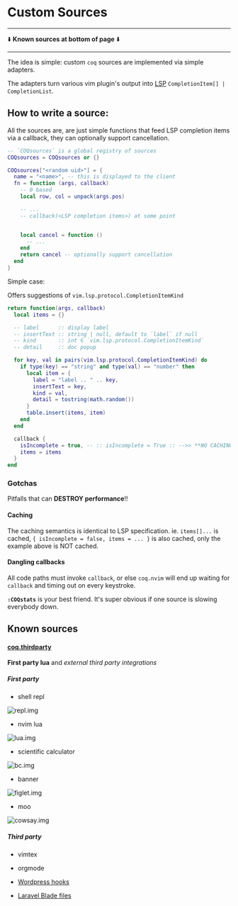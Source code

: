 # Custom Sources

---

⬇️ **Known sources at bottom of page** ⬇️

---

The idea is simple: custom `coq` sources are implemented via simple adapters.

The adapters turn various vim plugin's output into [LSP](https://microsoft.github.io/language-server-protocol/specification) `CompletionItem[] | CompletionList`.

## How to write a source:

All the sources are, are just simple functions that feed LSP completion items via a callback, they can optionally support cancellation.

```lua
-- `COQsources` is a global registry of sources
COQsources = COQsources or {}

COQsources["<random uid>"] = {
  name = "<name>", -- this is displayed to the client
  fn = function (args, callback)
    -- 0 based
    local row, col = unpack(args.pos)

    -- ...
    -- callback(<LSP completion items>) at some point


    local cancel = function ()
      -- ...
    end
    return cancel -- optionally support cancellation
  end
}
```

Simple case:

Offers suggestions of `vim.lsp.protocol.CompletionItemKind`

```lua
return function(args, callback)
  local items = {}

  -- label      :: display label
  -- insertText :: string | null, default to `label` if null
  -- kind       :: int ∈ `vim.lsp.protocol.CompletionItemKind`
  -- detail     :: doc popup

  for key, val in pairs(vim.lsp.protocol.CompletionItemKind) do
    if type(key) == "string" and type(val) == "number" then
      local item = {
        label = "label .. " .. key,
        insertText = key,
        kind = val,
        detail = tostring(math.random())
      }
      table.insert(items, item)
    end
  end

  callback {
    isIncomplete = true, -- :: isIncomplete = True :: -->> **NO CACHING** <<--
    items = items
  }
end
```

### Gotchas

Pitfalls that can **DESTROY performance**!!

#### Caching

The caching semantics is identical to LSP specification. ie. `items[]...` is cached, `{ isIncomplete = false, items = ... }` is also cached, only the example above is NOT cached.

#### Dangling callbacks

All code paths must invoke `callback`, or else `coq.nvim` will end up waiting for `callback` and timing out on every keystroke.

**`:COQstats`** is your best friend. It's super obvious if one source is slowing everybody down.

## Known sources

#### [coq.thirdparty](https://github.com/ms-jpq/coq.thirdparty)

**First party lua** and _external third party integrations_

##### First party

- shell repl

![repl.img](https://raw.githubusercontent.com/ms-jpq/coq.artifacts/artifacts/preview/repl.gif)

- nvim lua

![lua.img](https://raw.githubusercontent.com/ms-jpq/coq.artifacts/artifacts/preview/nvim_lua.gif)

- scientific calculator

![bc.img](https://raw.githubusercontent.com/ms-jpq/coq.artifacts/artifacts/preview/bc.gif)

- banner

![figlet.img](https://raw.githubusercontent.com/ms-jpq/coq.artifacts/artifacts/preview/figlet.gif)

- moo

![cowsay.img](https://raw.githubusercontent.com/ms-jpq/coq.artifacts/artifacts/preview/cowsay.gif)

##### Third party

- vimtex

- orgmode

- [Wordpress hooks](https://github.com/Mte90/coq_wordpress)

- [Laravel Blade files](https://github.com/RicardoRamirezR/blade-nav.nvim)
